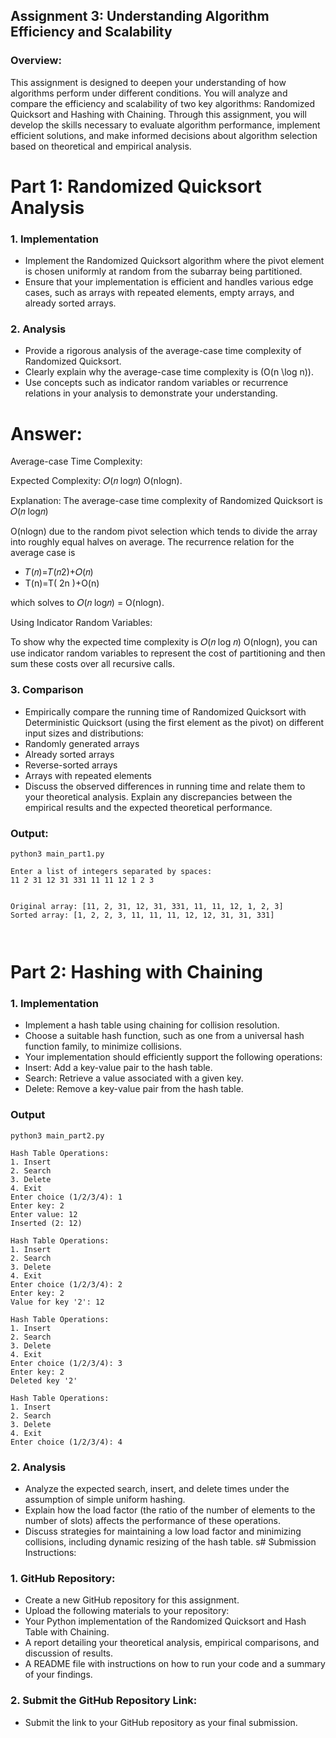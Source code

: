 ## Assignment 3: Understanding Algorithm Efficiency and Scalability

### Overview:
This assignment is designed to deepen your understanding of how algorithms perform under different
conditions. You will analyze and compare the efficiency and scalability of two key algorithms: Randomized
Quicksort and Hashing with Chaining. Through this assignment, you will develop the skills necessary to
evaluate algorithm performance, implement efficient solutions, and make informed decisions about algorithm
selection based on theoretical and empirical analysis.

# Part 1: Randomized Quicksort Analysis
### 1. Implementation
- Implement the Randomized Quicksort algorithm where the pivot element is chosen uniformly at random
from the subarray being partitioned.
- Ensure that your implementation is efficient and handles various edge cases, such as arrays with repeated
elements, empty arrays, and already sorted arrays.

### 2. Analysis
- Provide a rigorous analysis of the average-case time complexity of Randomized Quicksort.
- Clearly explain why the average-case time complexity is \(O(n \log n)\).
- Use concepts such as indicator random variables or recurrence relations in your analysis to demonstrate
your understanding.

# Answer:

Average-case Time Complexity:

Expected Complexity: 𝑂(𝑛 log𝑛)
O(nlogn).

Explanation: The average-case time complexity of Randomized Quicksort is 𝑂(𝑛 log𝑛)

O(nlogn) due to the random pivot selection which tends to divide the array into roughly equal halves on average. The recurrence relation for the average case is
- 𝑇(𝑛)=𝑇(𝑛2)+𝑂(𝑛)
- T(n)=T( 2n )+O(n) 

which solves to 𝑂(𝑛 log⁡𝑛) = O(nlogn).

Using Indicator Random Variables:

To show why the expected time complexity is 𝑂(𝑛 log 𝑛) O(nlogn), you can use indicator random variables to represent the cost of partitioning and then sum these costs over all recursive calls.

### 3. Comparison
- Empirically compare the running time of Randomized Quicksort with Deterministic Quicksort (using the
first element as the pivot) on different input sizes and distributions:
- Randomly generated arrays
- Already sorted arrays
- Reverse-sorted arrays
- Arrays with repeated elements
- Discuss the observed differences in running time and relate them to your theoretical analysis. Explain any
discrepancies between the empirical results and the expected theoretical performance.

### Output:


```
python3 main_part1.py

Enter a list of integers separated by spaces:
11 2 31 12 31 331 11 11 12 1 2 3


Original array: [11, 2, 31, 12, 31, 331, 11, 11, 12, 1, 2, 3]
Sorted array: [1, 2, 2, 3, 11, 11, 11, 12, 12, 31, 31, 331]

 
```

# Part 2: Hashing with Chaining


### 1. Implementation
- Implement a hash table using chaining for collision resolution.
- Choose a suitable hash function, such as one from a universal hash function family, to minimize collisions.
- Your implementation should efficiently support the following operations:
- Insert: Add a key-value pair to the hash table.
- Search: Retrieve a value associated with a given key.
- Delete: Remove a key-value pair from the hash table.

### Output

```
python3 main_part2.py

Hash Table Operations:
1. Insert
2. Search
3. Delete
4. Exit
Enter choice (1/2/3/4): 1
Enter key: 2
Enter value: 12
Inserted (2: 12)

Hash Table Operations:
1. Insert
2. Search
3. Delete
4. Exit
Enter choice (1/2/3/4): 2
Enter key: 2
Value for key '2': 12

Hash Table Operations:
1. Insert
2. Search
3. Delete
4. Exit
Enter choice (1/2/3/4): 3
Enter key: 2
Deleted key '2'

Hash Table Operations:
1. Insert
2. Search
3. Delete
4. Exit
Enter choice (1/2/3/4): 4
```

### 2. Analysis
- Analyze the expected search, insert, and delete times under the assumption of simple uniform hashing.
- Explain how the load factor (the ratio of the number of elements to the number of slots) affects the
performance of these operations.
- Discuss strategies for maintaining a low load factor and minimizing collisions, including dynamic resizing of
the hash table.
s# Submission Instructions:

### 1. GitHub Repository:
- Create a new GitHub repository for this assignment.
- Upload the following materials to your repository:
- Your Python implementation of the Randomized Quicksort and Hash Table with Chaining.
- A report detailing your theoretical analysis, empirical comparisons, and discussion of results.
- A README file with instructions on how to run your code and a summary of your findings.

### 2. Submit the GitHub Repository Link:
- Submit the link to your GitHub repository as your final submission.
